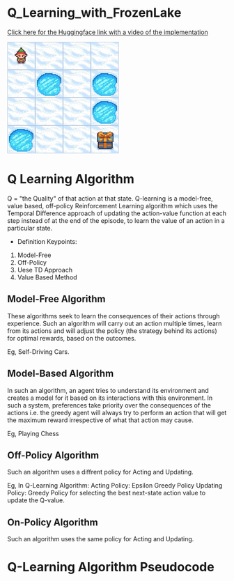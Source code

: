 # Q_Learning_with_FrozenLake

[Click here for the Huggingface link with a video of the implementation](https://huggingface.co/iiShreya/frozenLake_4x4_nonSlippery)

![Alt Text](https://raw.githubusercontent.com/iiShreya/Q_Learning_with_FrozenLake/master/video/frozenLake.gif)


# Q Learning Algorithm
Q = "the Quality" of that action at that state.
Q-learning is a model-free, value based, off-policy Reinforcement Learning algorithm which uses the Temporal Difference approach of updating the action-value function at each step instead of at the end of the episode, to learn the value of an action in a particular state. 

- Definition Keypoints:
1. Model-Free
2. Off-Policy
3. Uese TD Approach
4. Value Based Method

## Model-Free Algorithm
These algorithms seek to learn the consequences of their actions through experience. Such an algorithm will carry out an action multiple times, learn from its actions and will adjust the policy (the strategy behind its actions) for optimal rewards, based on the outcomes. 

Eg, Self-Driving Cars. 

## Model-Based Algorithm
In such an algorithm, an agent tries to understand its environment and creates a model for it based on its interactions with this environment. In such a system, preferences take priority over the consequences of the actions i.e. the greedy agent will always try to perform an action that will get the maximum reward irrespective of what that action may cause.

Eg, Playing Chess


## Off-Policy Algorithm
Such an algorithm uses a diffrent policy for Acting and Updating. 

Eg, In Q-Learning Algorithm:
Acting Policy: Epsilon Greedy Policy 
Updating Policy: Greedy Policy for selecting the best next-state action value to update the Q-value. 

## On-Policy Algorithm
Such an algorithm uses the same policy for Acting and Updating. 


# Q-Learning Algorithm Pseudocode


